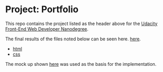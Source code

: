 # Project: Portfolio

This repo contains the project listed as the header above for the
[Udacity](http://www.udacity.com/)
[Front-End Web Developer Nanodegree](https://www.udacity.com/course/front-end-web-developer-nanodegree--nd001).

The final results of the files noted below can be seen here.
[here](https://carltonwin8.github.io/fewd-portfolio).

 * [html](card.html)
 * [css](styles.css)

The mock up shown
[here](design-mockup-portfolio.pdf)
was used as the basis for the implementation. 
